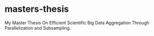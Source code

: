 # masters-thesis
My Master Thesis On Efficient Scientific Big Data Aggregation Through Parallelization and Subsampling.
